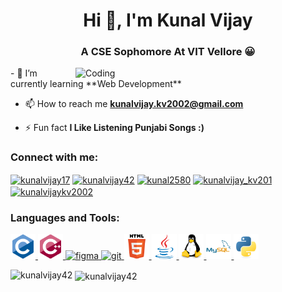 <h1 align="center">Hi 👋, I'm Kunal Vijay</h1>
<h3 align="center">A CSE Sophomore At VIT Vellore 😀</h3>
<img align="right" alt="Coding" width="400" src="https://c.tenor.com/2uyENRmiUt0AAAAC/coding.gif">
- 🌱 I’m currently learning **Web Development**

- 📫 How to reach me **kunalvijay.kv2002@gmail.com**

- ⚡ Fun fact **I Like Listening Punjabi Songs :)**

<h3 align="left">Connect with me:</h3>
<p align="left">
<a href="https://twitter.com/kunalvijay17" target="blank"><img align="center" src="https://raw.githubusercontent.com/rahuldkjain/github-profile-readme-generator/master/src/images/icons/Social/twitter.svg" alt="kunalvijay17" height="30" width="40" /></a>
<a href="https://instagram.com/kunalvijay42" target="blank"><img align="center" src="https://raw.githubusercontent.com/rahuldkjain/github-profile-readme-generator/master/src/images/icons/Social/instagram.svg" alt="kunalvijay42" height="30" width="40" /></a>
<a href="https://www.codechef.com/users/kunal2580" target="blank"><img align="center" src="https://cdn.jsdelivr.net/npm/simple-icons@3.1.0/icons/codechef.svg" alt="kunal2580" height="30" width="40" /></a>
<a href="https://www.hackerrank.com/kunalvijay_kv201" target="blank"><img align="center" src="https://raw.githubusercontent.com/rahuldkjain/github-profile-readme-generator/master/src/images/icons/Social/hackerrank.svg" alt="kunalvijay_kv201" height="30" width="40" /></a>
<a href="https://auth.geeksforgeeks.org/user/kunalvijaykv2002" target="blank"><img align="center" src="https://raw.githubusercontent.com/rahuldkjain/github-profile-readme-generator/master/src/images/icons/Social/geeks-for-geeks.svg" alt="kunalvijaykv2002" height="30" width="40" /></a>
</p>

<h3 align="left">Languages and Tools:</h3>
<p align="left"> <a href="https://www.cprogramming.com/" target="_blank" rel="noreferrer"> <img src="https://raw.githubusercontent.com/devicons/devicon/master/icons/c/c-original.svg" alt="c" width="40" height="40"/> </a> <a href="https://www.w3schools.com/cpp/" target="_blank" rel="noreferrer"> <img src="https://raw.githubusercontent.com/devicons/devicon/master/icons/cplusplus/cplusplus-original.svg" alt="cplusplus" width="40" height="40"/> </a> <a href="https://www.figma.com/" target="_blank" rel="noreferrer"> <img src="https://www.vectorlogo.zone/logos/figma/figma-icon.svg" alt="figma" width="40" height="40"/> </a> <a href="https://git-scm.com/" target="_blank" rel="noreferrer"> <img src="https://www.vectorlogo.zone/logos/git-scm/git-scm-icon.svg" alt="git" width="40" height="40"/> </a> <a href="https://www.w3.org/html/" target="_blank" rel="noreferrer"> <img src="https://raw.githubusercontent.com/devicons/devicon/master/icons/html5/html5-original-wordmark.svg" alt="html5" width="40" height="40"/> </a> <a href="https://www.java.com" target="_blank" rel="noreferrer"> <img src="https://raw.githubusercontent.com/devicons/devicon/master/icons/java/java-original.svg" alt="java" width="40" height="40"/> </a> <a href="https://www.linux.org/" target="_blank" rel="noreferrer"> <img src="https://raw.githubusercontent.com/devicons/devicon/master/icons/linux/linux-original.svg" alt="linux" width="40" height="40"/> </a> <a href="https://www.mysql.com/" target="_blank" rel="noreferrer"> <img src="https://raw.githubusercontent.com/devicons/devicon/master/icons/mysql/mysql-original-wordmark.svg" alt="mysql" width="40" height="40"/> </a> <a href="https://www.python.org" target="_blank" rel="noreferrer"> <img src="https://raw.githubusercontent.com/devicons/devicon/master/icons/python/python-original.svg" alt="python" width="40" height="40"/> </a> </p>

<p><img align="left" src="https://github-readme-stats.vercel.app/api/top-langs?username=kunalvijay42&show_icons=true&locale=en&layout=compact" alt="kunalvijay42" /></p>

<p>&nbsp;<img align="center" src="https://github-readme-stats.vercel.app/api?username=kunalvijay42&show_icons=true&locale=en" alt="kunalvijay42" /></p>

